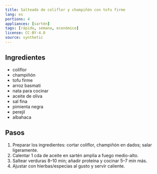 ```yaml
---
title: Salteado de coliflor y champiñón con tofu firme
lang: es
portions: 4
appliances: [sartén]
tags: [rápido, semana, económico]
license: CC-BY-4.0
source: synthetic
---
```

## Ingredientes
- coliflor
- champiñón
- tofu firme
- arroz basmati
- nata para cocinar
- aceite de oliva
- sal fina
- pimienta negra
- perejil
- albahaca

## Pasos
1. Preparar los ingredientes: cortar coliflor, champiñón en dados; salar ligeramente.
2. Calentar 1 cda de aceite en sartén amplia a fuego medio-alto.
3. Saltear verduras 8–10 min; añadir proteína y cocinar 5–7 min más.
4. Ajustar con hierbas/especias al gusto y servir caliente.

